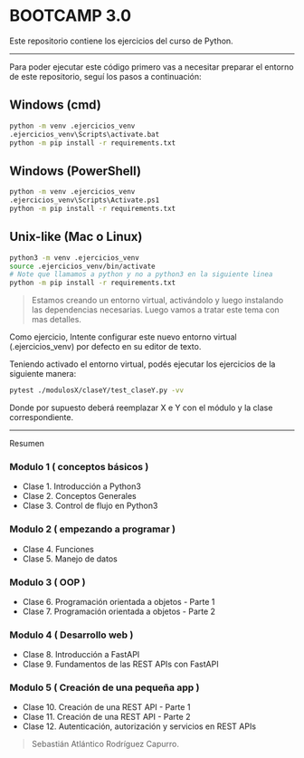 # BOOTCAMP 3.0

Este repositorio contiene los ejercicios del curso de Python.

---

Para poder ejecutar este código primero vas a necesitar preparar el entorno de
este repositorio, seguí los pasos a continuación:

## Windows (cmd)

```bash
python -m venv .ejercicios_venv
.ejercicios_venv\Scripts\activate.bat
python -m pip install -r requirements.txt
```

## Windows (PowerShell)

```bash
python -m venv .ejercicios_venv
.ejercicios_venv\Scripts\Activate.ps1
python -m pip install -r requirements.txt
```

## Unix-like (Mac o Linux)

```bash
python3 -m venv .ejercicios_venv
source .ejercicios_venv/bin/activate
# Note que llamamos a python y no a python3 en la siguiente linea
python -m pip install -r requirements.txt
```

> Estamos creando un entorno virtual, activándolo y luego instalando las dependencias
> necesarias.
> Luego vamos a tratar este tema con mas detalles.

Como ejercicio, Intente configurar este nuevo entorno virtual (.ejercicios_venv)
por defecto en su editor de texto.

Teniendo activado el entorno virtual, podés ejecutar los ejercicios de la siguiente
manera:

```bash
pytest ./modulosX/claseY/test_claseY.py -vv
```

Donde por supuesto deberá reemplazar X e Y con el módulo y la clase correspondiente.

---

Resumen

### Modulo 1 ( conceptos básicos )

- Clase 1. Introducción a Python3
- Clase 2. Conceptos Generales
- Clase 3. Control de flujo en Python3

### Modulo 2 ( empezando a programar )

- Clase 4. Funciones
- Clase 5. Manejo de datos

### Modulo 3 ( OOP )

- Clase 6. Programación orientada a objetos - Parte 1
- Clase 7. Programación orientada a objetos - Parte 2

### Modulo 4 ( Desarrollo web )

- Clase 8. Introducción a FastAPI
- Clase 9. Fundamentos de las REST APIs con FastAPI

### Modulo 5 ( Creación de una pequeña app )

- Clase 10. Creación de una REST API - Parte 1
- Clase 11. Creación de una REST API - Parte 2
- Clase 12. Autenticación, autorización y servicios en REST APIs

> Sebastián Atlántico Rodríguez Capurro.
